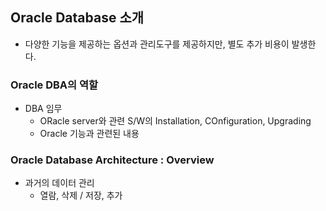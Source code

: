 ## Oracle Database 소개
- 다양한 기능을 제공하는 옵션과 관리도구를 제공하지만, 별도 추가 비용이 발생한다.

### Oracle DBA의 역할
- DBA 임무
    + ORacle server와 관련 S/W의 Installation, COnfiguration, Upgrading 
    + Oracle 기능과 관련된 내용 

### Oracle Database Architecture : Overview 
- 과거의 데이터 관리
    + 열람, 삭제 / 저장, 추가